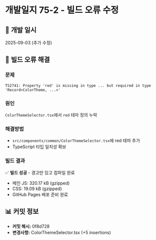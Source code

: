 # 개발일지 75-2 - 빌드 오류 수정

## 📅 개발 일시
2025-09-03 (추가 수정)

## 🔧 빌드 오류 해결

### 문제
```
TS2741: Property 'red' is missing in type ... but required in type 'Record<ColorTheme, ...>'
```

### 원인
`ColorThemeSelector.tsx`에서 `red` 테마 정의 누락

### 해결방법
- `src/components/common/ColorThemeSelector.tsx`에 red 테마 추가
- TypeScript 타입 일치성 확보

### 빌드 결과
✅ **빌드 성공** - 경고만 있고 컴파일 완료
- 메인 JS: 320.17 kB (gzipped)
- CSS: 19.09 kB (gzipped)
- GitHub Pages 배포 준비 완료

## 📊 커밋 정보
- **커밋 해시:** 0f8d728
- **변경사항:** ColorThemeSelector.tsx (+5 insertions)